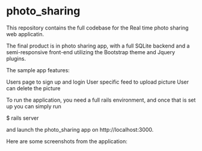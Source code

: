 # photo_sharing

This repository contains the full codebase for the Real time photo sharing web applicatin.

The final product is in photo sharing app, with a full SQLite backend and a semi-responsive front-end utilizing the Bootstrap theme and Jquery plugins.

The sample app features:

Users page to sign up and login
User specific feed to upload picture 
User can delete the picture 


To run the application, you need a full rails environment, and once that is set up you can simply run

$ rails server

and launch the  photo_sharing app on http://localhost:3000.

Here are some screenshots from the application:

